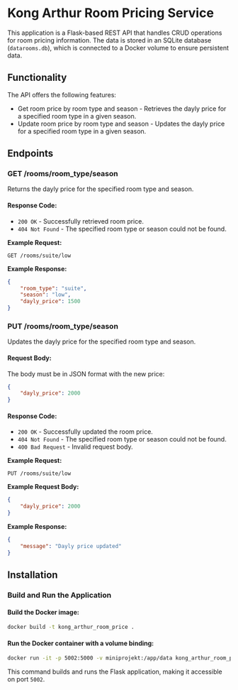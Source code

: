 # Kong Arthur Room Pricing Service

This application is a Flask-based REST API that handles CRUD operations for room pricing information. The data is stored in an SQLite database (`datarooms.db`), which is connected to a Docker volume to ensure persistent data.

## Functionality

The API offers the following features:

- Get room price by room type and season - Retrieves the dayly price for a specified room type in a given season.
- Update room price by room type and season - Updates the dayly price for a specified room type in a given season.

## Endpoints

### GET /rooms/room_type/season
Returns the dayly price for the specified room type and season.

#### Response Code:

- `200 OK` - Successfully retrieved room price.
- `404 Not Found` - The specified room type or season could not be found.

**Example Request:**

```
GET /rooms/suite/low
```

**Example Response:**

```json
{
    "room_type": "suite",
    "season": "low",
    "dayly_price": 1500
}
```

### PUT /rooms/room_type/season

Updates the dayly price for the specified room type and season.

#### Request Body:

The body must be in JSON format with the new price:

```json
{
    "dayly_price": 2000
}
```

#### Response Code:

- `200 OK` - Successfully updated the room price.
- `404 Not Found` - The specified room type or season could not be found.
- `400 Bad Request` - Invalid request body.

**Example Request:**

```
PUT /rooms/suite/low
```

**Example Request Body:**

```json
{
    "dayly_price": 2000
}
```

**Example Response:**

```json
{
    "message": "Dayly price updated"
}
```

## Installation

### Build and Run the Application

#### Build the Docker image:

```sh
docker build -t kong_arthur_room_price .
```

#### Run the Docker container with a volume binding:

```sh
docker run -it -p 5002:5000 -v miniprojekt:/app/data kong_arthur_room_price
```

This command builds and runs the Flask application, making it accessible on port `5002`.

